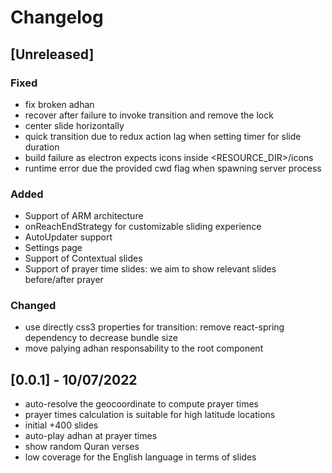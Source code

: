 # Changelog

## [Unreleased]

### Fixed

- fix broken adhan
- recover after failure to invoke transition and remove the lock
- center slide horizontally
- quick transition due to redux action lag when setting timer for slide duration
- build failure as electron expects icons inside <RESOURCE_DIR>/icons
- runtime error due the provided cwd flag when spawning server process

### Added

- Support of ARM architecture
- onReachEndStrategy for customizable sliding experience
- AutoUpdater support
- Settings page
- Support of Contextual slides
- Support of prayer time slides: we aim to show relevant slides before/after prayer

### Changed

- use directly css3 properties for transition: remove react-spring dependency to decrease bundle size
- move palying adhan responsability to the root component

## [0.0.1] - 10/07/2022

- auto-resolve the geocoordinate to compute prayer times
- prayer times calculation is suitable for high latitude locations
- initial +400 slides
- auto-play adhan at prayer times
- show random Quran verses
- low coverage for the English language in terms of slides
